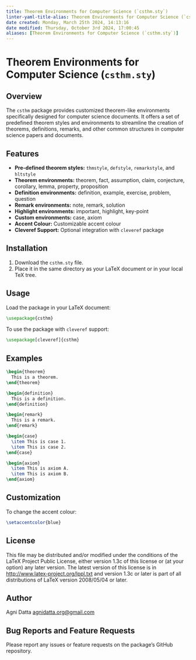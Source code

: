 ```yaml
---
title: Theorem Environments for Computer Science (`csthm.sty`)
linter-yaml-title-alias: Theorem Environments for Computer Science (`csthm.sty`)
date created: Monday, March 25th 2024, 14:13:16
date modified: Thursday, October 3rd 2024, 17:00:45
aliases: [Theorem Environments for Computer Science (`csthm.sty`)]
---
```


# Theorem Environments for Computer Science (`csthm.sty`)

## Overview

The `csthm` package provides customized theorem-like environments specifically designed for computer science documents. It offers a set of predefined theorem styles and environments to streamline the creation of theorems, definitions, remarks, and other common structures in computer science papers and documents.

## Features

- **Pre-defined theorem styles:** `thmstyle`, `defstyle`, `remarkstyle`, and `hltstyle`
- **Theorem environments:** theorem, fact, assumption, claim, conjecture, corollary, lemma, property, proposition
- **Definition environments:** definition, example, exercise, problem, question
- **Remark environments:** note, remark, solution
- **Highlight environments:** important, highlight, key-point
- **Custom environments:** case, axiom
- **Accent Colour:** Customizable accent colour
- **Cleveref Support:** Optional integration with `cleveref` package

## Installation

1. Download the `csthm.sty` file.
2. Place it in the same directory as your LaTeX document or in your local TeX tree.

## Usage

Load the package in your LaTeX document:

```latex
\usepackage{csthm}
```

To use the package with `cleveref` support:

```latex
\usepackage[cleveref]{csthm}
```

## Examples

```latex
\begin{theorem}
  This is a theorem.
\end{theorem}

\begin{definition}
  This is a definition.
\end{definition}

\begin{remark}
  This is a remark.
\end{remark}

\begin{case}
  \item This is case 1.
  \item This is case 2.
\end{case}

\begin{axiom}
  \item This is axiom A.
  \item This is axiom B.
\end{axiom}
```

## Customization

To change the accent colour:

```latex
\setaccentcolor{blue}
```

## License

This file may be distributed and/or modified under the conditions of the LaTeX Project Public License, either version 1.3c of this license or (at your option) any later version. The latest version of this license is in <http://www.latex-project.org/lppl.txt> and version 1.3c or later is part of all distributions of LaTeX version 2008/05/04 or later.

## Author

Agni Datta <agnidatta.org@gmail.com>

## Bug Reports and Feature Requests

Please report any issues or feature requests on the package’s GitHub repository.
